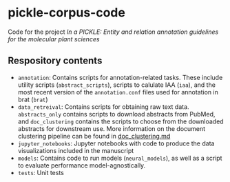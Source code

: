 # pickle-corpus-code
Code for the project *In a PICKLE: Entity and relation annotation guidelines for the molecular plant sciences*

## Respository contents
* `annotation`: Contains scripts for annotation-related tasks. These include utility scripts (`abstract_scripts`), scripts to calulate IAA (`iaa`), and the most recent version of the `annotation.conf` files used for annotation in brat (`brat`)
* `data_retreival`: Contains scripts for obtaining raw text data. `abstracts_only` contains scripts to download abstracts from PubMed, and `doc_clustering` contains the scripts to choose from the downloaded abstracts for downstream use. More information on the document clustering pipeline can be found in [doc_clustering.md](https://github.com/serenalotreck/pickle-corpus-code/tree/master/data_retrieval/doc_clustering/doc_clustering.md)
* `jupyter_notebooks`: Jupyter notebooks with code to produce the data visualizations included in the manuscript
* `models`: Contains code to run models (`neural_models`), as well as a script to evaluate performance model-agnostically. 
* `tests`: Unit tests 


